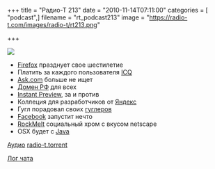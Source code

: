 +++
title = "Радио-Т 213"
date = "2010-11-14T07:11:00"
categories = [ "podcast",]
filename = "rt_podcast213"
image = "https://radio-t.com/images/radio-t/rt213.png"

+++

![](https://radio-t.com/images/radio-t/rt213.png)

- [Firefox](http://www.opennet.ru/opennews/art.shtml?num=28599) празднует свое шестилетие
- Платить за каждого пользователя [ICQ](http://habrahabr.ru/blogs/im/107910/)
- [Ask.com](http://mashable.com/2010/11/09/ask-com-shut-down/) больше не ищет
- [Домен РФ](http://habrahabr.ru/blogs/domains/108057/) для всех
- [Instant Preview](http://internetno.net/2010/11/10/google-uskoryaet-poisk-za-schet-instant-preview/), за и против
- Коллеция для разработчиков от [Яндекс](http://www.opennet.ru/opennews/art.shtml?num=28625)
- Гугл порадовал своих [гуглеров](http://internetno.net/2010/11/12/google-zabrosaet-svoih-sotrudnikov-premiyami-iz-za-hanterstva-facebook/)
- [Facebook](http://www.switched.com/2010/11/12/facebook-email-gmail-killer-titan-launch/) запустит нечто
- [RockMelt](http://www.opennet.ru/opennews/art.shtml?num=28572) социальный хром с вкусом netscape
- OSX будет с [Java](http://blogs.oracle.com/henrik/2010/11/oracle_and_apple_announce_openjdk_project_for_osx.html)

[Аудио](https://archive.rucast.net/radio-t/media/rt_podcast213.mp3)
[radio-t.torrent](http://www.radio-t.com/torrents/rt_podcast213.mp3.torrent)

[Лог чата](http://chat.radio-t.com/logs/radio-t-213.html)
<audio src="https://archive.rucast.net/radio-t/media/rt_podcast213.mp3" preload="none"></audio>